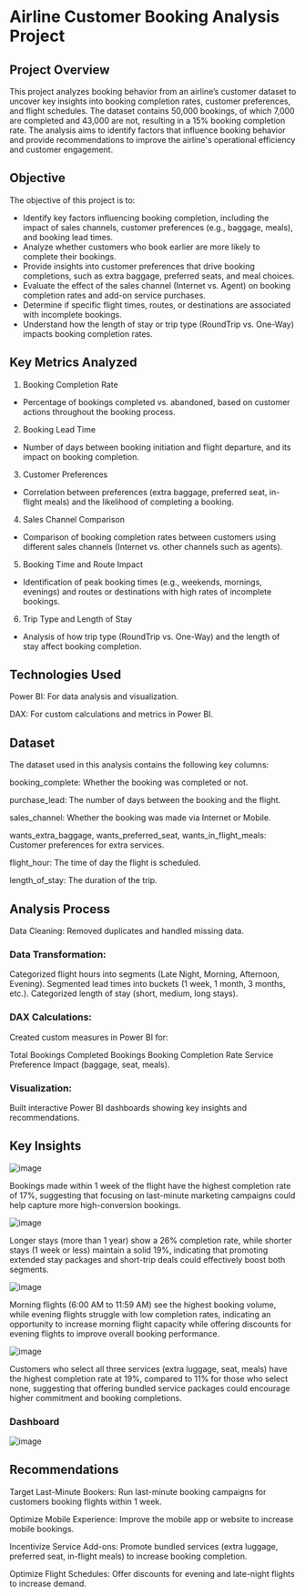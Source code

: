 # Airline Customer Booking Analysis Project

## Project Overview

This project analyzes booking behavior from an airline’s customer dataset to uncover key insights into booking completion rates, customer preferences, and flight schedules. The dataset contains 50,000 bookings, of which 7,000 are completed and 43,000 are not, resulting in a 15% booking completion rate. The analysis aims to identify factors that influence booking behavior and provide recommendations to improve the airline's operational efficiency and customer engagement.

## Objective

The objective of this project is to:

- Identify key factors influencing booking completion, including the impact of sales channels, customer preferences (e.g., baggage, meals), and booking lead times.
- Analyze whether customers who book earlier are more likely to complete their bookings.
- Provide insights into customer preferences that drive booking completions, such as extra baggage, preferred seats, and meal choices.
- Evaluate the effect of the sales channel (Internet vs. Agent) on booking completion rates and add-on service purchases.
- Determine if specific flight times, routes, or destinations are associated with incomplete bookings.
- Understand how the length of stay or trip type (RoundTrip vs. One-Way) impacts booking completion rates.

## Key Metrics Analyzed

1. Booking Completion Rate

- Percentage of bookings completed vs. abandoned, based on customer actions throughout the booking process.

2. Booking Lead Time

- Number of days between booking initiation and flight departure, and its impact on booking completion.

3. Customer Preferences

- Correlation between preferences (extra baggage, preferred seat, in-flight meals) and the likelihood of completing a booking.

4. Sales Channel Comparison

- Comparison of booking completion rates between customers using different sales channels (Internet vs. other channels such as agents).

5. Booking Time and Route Impact

- Identification of peak booking times (e.g., weekends, mornings, evenings) and routes or destinations with high rates of incomplete bookings.

6. Trip Type and Length of Stay

- Analysis of how trip type (RoundTrip vs. One-Way) and the length of stay affect booking completion.


## Technologies Used

Power BI: For data analysis and visualization.

DAX: For custom calculations and metrics in Power BI.

## Dataset

The dataset used in this analysis contains the following key columns:

booking_complete: Whether the booking was completed or not.

purchase_lead: The number of days between the booking and the flight.

sales_channel: Whether the booking was made via Internet or Mobile.

wants_extra_baggage, wants_preferred_seat, wants_in_flight_meals: Customer preferences for extra services.

flight_hour: The time of day the flight is scheduled.

length_of_stay: The duration of the trip.

## Analysis Process

Data Cleaning: Removed duplicates and handled missing data.

### Data Transformation:

Categorized flight hours into segments (Late Night, Morning, Afternoon, Evening).
Segmented lead times into buckets (1 week, 1 month, 3 months, etc.).
Categorized length of stay (short, medium, long stays).

### DAX Calculations: 

Created custom measures in Power BI for:

Total Bookings
Completed Bookings
Booking Completion Rate
Service Preference Impact (baggage, seat, meals).

### Visualization: 

Built interactive Power BI dashboards showing key insights and recommendations.

## Key Insights

![image](https://github.com/user-attachments/assets/bb839980-4b58-4139-a1e9-182bab92120a)

Bookings made within 1 week of the flight have the highest completion rate of 17%, suggesting that focusing on last-minute marketing campaigns could help capture more high-conversion bookings.

![image](https://github.com/user-attachments/assets/94684491-6649-4ce4-ab6d-ad24c20de009)

Longer stays (more than 1 year) show a 26% completion rate, while shorter stays (1 week or less) maintain a solid 19%, indicating that promoting extended stay packages and short-trip deals could effectively boost both segments.

![image](https://github.com/user-attachments/assets/0707ec22-103e-4917-8d16-9675fc492135)

Morning flights (6:00 AM to 11:59 AM) see the highest booking volume, while evening flights struggle with low completion rates, indicating an opportunity to increase morning flight capacity while offering discounts for evening flights to improve overall booking performance.

![image](https://github.com/user-attachments/assets/e218a035-0d1d-42fb-a1be-8776c1d3cd67)

Customers who select all three services (extra luggage, seat, meals) have the highest completion rate at 19%, compared to 11% for those who select none, suggesting that offering bundled service packages could encourage higher commitment and booking completions.

### Dashboard

![image](https://github.com/user-attachments/assets/cf79c9d8-62f1-447e-8006-aa2f72c1bb53)

## Recommendations

Target Last-Minute Bookers: Run last-minute booking campaigns for customers booking flights within 1 week.

Optimize Mobile Experience: Improve the mobile app or website to increase mobile bookings.

Incentivize Service Add-ons: Promote bundled services (extra luggage, preferred seat, in-flight meals) to increase booking completion.

Optimize Flight Schedules: Offer discounts for evening and late-night flights to increase demand.
